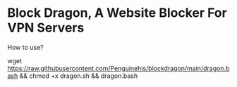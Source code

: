 # Block Dragon, A Website Blocker For VPN Servers

How to use?

wget https://raw.githubusercontent.com/Penguinehis/blockdragon/main/dragon.bash && chmod +x dragon.sh && dragon.bash
